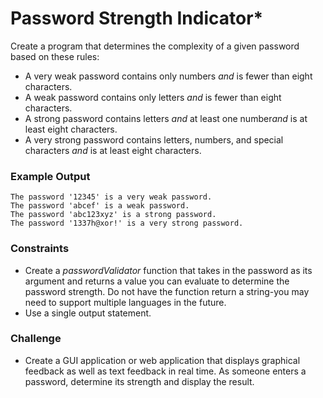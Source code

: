 # Password Strength Indicator*

Create a program that determines the complexity of a given password based on these rules:
* A very weak password contains only numbers ​*and*​ is fewer than eight characters.
* A weak password contains only letters ​*and*​ is fewer than eight characters.
* A strong password contains letters ​*and*​ at least one number ​*and*​ is at least eight characters.
* A very strong password contains letters, numbers, and special characters ​*and*​ is at least eight characters.

### ​Example Output​

```
The password '12345' is a very weak password.
The password 'abcef' is a weak password.
The password 'abc123xyz' is a strong password.
The password '1337h@xor!' is a very strong password.
```

### Constraints

* Create a ​_passwordValidator_​ function that takes in the password as its argument and returns a value you can evaluate to determine the password strength. Do not have the function return a string-you may need to support multiple languages in the future.
* Use a single output statement.

### Challenge

* Create a GUI application or web application that displays graphical feedback as well as text feedback in real time. As someone enters a password, determine its strength and display the result.
